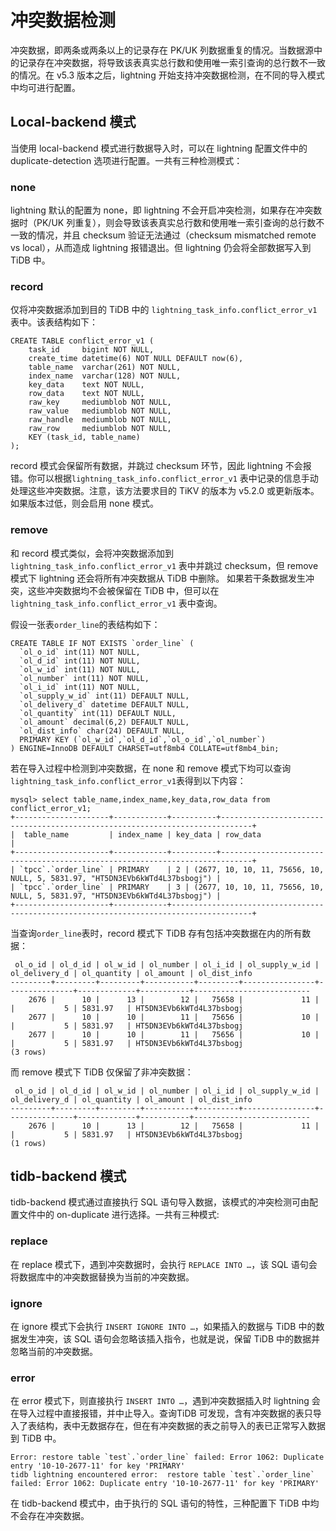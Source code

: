 
# 冲突数据检测

冲突数据，即两条或两条以上的记录存在 PK/UK 列数据重复的情况。当数据源中的记录存在冲突数据，将导致该表真实总行数和使用唯一索引查询的总行数不一致的情况。在 v5.3 版本之后，lightning 开始支持冲突数据检测，在不同的导入模式中均可进行配置。

## Local-backend 模式

当使用 local-backend 模式进行数据导入时，可以在 lightning 配置文件中的 duplicate-detection 选项进行配置。一共有三种检测模式：

### none

lightning 默认的配置为 none，即 lightning 不会开启冲突检测，如果存在冲突数据时（PK/UK 列重复），则会导致该表真实总行数和使用唯一索引查询的总行数不一致的情况，并且 checksum 验证无法通过（checksum mismatched remote vs local），从而造成 lightning 报错退出。但 lightning 仍会将全部数据写入到 TiDB 中。

### record

仅将冲突数据添加到目的 TiDB 中的 `lightning_task_info.conflict_error_v1` 表中。该表结构如下：
```
CREATE TABLE conflict_error_v1 (
    task_id     bigint NOT NULL,
    create_time datetime(6) NOT NULL DEFAULT now(6),
    table_name  varchar(261) NOT NULL,
    index_name  varchar(128) NOT NULL,
    key_data    text NOT NULL,
    row_data    text NOT NULL,
    raw_key     mediumblob NOT NULL,
    raw_value   mediumblob NOT NULL,
    raw_handle  mediumblob NOT NULL,
    raw_row     mediumblob NOT NULL,
    KEY (task_id, table_name)
);
```
record 模式会保留所有数据，并跳过 checksum 环节，因此 lightning 不会报错。你可以根据`lightning_task_info.conflict_error_v1` 表中记录的信息手动处理这些冲突数据。注意，该方法要求目的 TiKV 的版本为 v5.2.0 或更新版本。如果版本过低，则会启用 none 模式。

### remove

和 record 模式类似，会将冲突数据添加到`lightning_task_info.conflict_error_v1` 表中并跳过 checksum，但 remove 模式下 lightning 还会将所有冲突数据从 TiDB 中删除。 如果若干条数据发生冲突，这些冲突数据均不会被保留在 TiDB 中，但可以在`lightning_task_info.conflict_error_v1` 表中查询。

假设一张表`order_line`的表结构如下：

```
CREATE TABLE IF NOT EXISTS `order_line` (
  `ol_o_id` int(11) NOT NULL,
  `ol_d_id` int(11) NOT NULL,
  `ol_w_id` int(11) NOT NULL,
  `ol_number` int(11) NOT NULL,
  `ol_i_id` int(11) NOT NULL,
  `ol_supply_w_id` int(11) DEFAULT NULL,
  `ol_delivery_d` datetime DEFAULT NULL,
  `ol_quantity` int(11) DEFAULT NULL,
  `ol_amount` decimal(6,2) DEFAULT NULL,
  `ol_dist_info` char(24) DEFAULT NULL,
  PRIMARY KEY (`ol_w_id`,`ol_d_id`,`ol_o_id`,`ol_number`)
) ENGINE=InnoDB DEFAULT CHARSET=utf8mb4 COLLATE=utf8mb4_bin;
```

若在导入过程中检测到冲突数据，在 none 和 remove 模式下均可以查询`lightning_task_info.conflict_error_v1`表得到以下内容：

```
mysql> select table_name,index_name,key_data,row_data from conflict_error_v1;
+---------------------+------------+----------+-----------------------------------------------------------------------------+
|  table_name         | index_name | key_data | row_data                                                                    |
+---------------------+------------+----------+-----------------------------------------------------------------------------+
| `tpcc`.`order_line` | PRIMARY    | 2 | (2677, 10, 10, 11, 75656, 10, NULL, 5, 5831.97, "HT5DN3EVb6kWTd4L37bsbogj") |
| `tpcc`.`order_line` | PRIMARY    | 3 | (2677, 10, 10, 11, 75656, 10, NULL, 5, 5831.97, "HT5DN3EVb6kWTd4L37bsbogj") |
+---------------------+------------+----------------------------------------------------------------------------------------+
```
当查询`order_line`表时，record 模式下 TiDB 存有包括冲突数据在内的所有数据：
```
 ol_o_id | ol_d_id | ol_w_id | ol_number | ol_i_id | ol_supply_w_id | ol_delivery_d | ol_quantity | ol_amount | ol_dist_info       
---------+---------+---------+-----------+---------+----------------+---------------+-------------+-----------+--------------------------
    2676 |      10 |      13 |        12 |   75658 |             11 |               |           5 | 5831.97   | HT5DN3EVb6kWTd4L37bsbogj 
    2677 |      10 |      10 |        11 |   75656 |             10 |               |           5 | 5831.97   | HT5DN3EVb6kWTd4L37bsbogj 
    2677 |      10 |      10 |        11 |   75656 |             10 |               |           5 | 5831.97   | HT5DN3EVb6kWTd4L37bsbogj 
(3 rows)
```
而 remove 模式下 TiDB 仅保留了非冲突数据：
```
 ol_o_id | ol_d_id | ol_w_id | ol_number | ol_i_id | ol_supply_w_id | ol_delivery_d | ol_quantity | ol_amount | ol_dist_info       
---------+---------+---------+-----------+---------+----------------+---------------+-------------+-----------+--------------------------
    2676 |      10 |      13 |        12 |   75658 |             11 |               |           5 | 5831.97   | HT5DN3EVb6kWTd4L37bsbogj 
(1 rows)
```

## tidb-backend 模式

tidb-backend 模式通过直接执行 SQL 语句导入数据，该模式的冲突检测可由配置文件中的 on-duplicate 进行选择。一共有三种模式:

### replace

在 replace 模式下，遇到冲突数据时，会执行 ```REPLACE INTO …```，该 SQL 语句会将数据库中的冲突数据替换为当前的冲突数据。

### ignore

在 ignore 模式下会执行 ```INSERT IGNORE INTO …```，如果插入的数据与 TiDB 中的数据发生冲突，该 SQL 语句会忽略该插入指令，也就是说，保留 TiDB 中的数据并忽略当前的冲突数据。

### error

在 error 模式下，则直接执行 ```INSERT INTO …```，遇到冲突数据插入时 lightning 会在导入过程中直接报错，并中止导入。查询TiDB 可发现，含有冲突数据的表只导入了表结构，表中无数据存在，但在有冲突数据的表之前导入的表已正常写入数据到 TiDB 中。

```
Error: restore table `test`.`order_line` failed: Error 1062: Duplicate entry '10-10-2677-11' for key 'PRIMARY'
tidb lightning encountered error:  restore table `test`.`order_line` failed: Error 1062: Duplicate entry '10-10-2677-11' for key 'PRIMARY'
```
在 tidb-backend 模式中，由于执行的 SQL 语句的特性，三种配置下 TiDB 中均不会存在冲突数据。